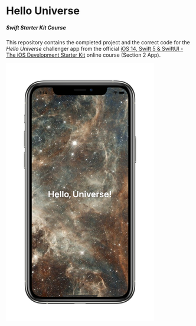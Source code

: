 # Hello Universe
##### Swift Starter Kit Course

This repository contains the completed project and the correct code for the *Hello Universe* challenger app from the official [iOS 14, Swift 5 & SwiftUI - The iOS Development Starter Kit](https://www.udemy.com/course/swift-starter-kit) online course (Section 2 App).

<img src="Project Resources/AppComplete_HelloUniverse.png" width="400"/>
